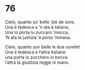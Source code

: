 # 76

Cielo, quanto so’ belle ’ste de sore,  
Una è tedesca e ’n ata è taliana;  
Una lo porta lu zuccaro ’mocca,  
’N ata la justizia ’a porta ’mmana.

Cielo, quanto son belle le due sorelle!  
Una è tedesca e l’altra italiana:  
una porta lo zucchero in bocca  
l’altra la giustizia regge in mano.


